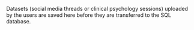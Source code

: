 Datasets (social media threads or clinical psychology sessions) uploaded by the users are saved here before they are transferred to the SQL database.
